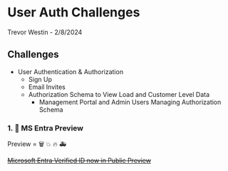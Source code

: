 # User Auth Challenges

Trevor Westin - 2/8/2024

## Challenges

- User Authentication & Authorization
  - Sign Up
  - Email Invites
  - Authorization Schema to View Load and Customer Level Data
    - Management Portal and Admin Users Managing Authorization Schema

### 1. :bricks: MS Entra Preview

Preview = :wastebasket: :boom: :fire: :ambulance:

~~[Microsoft Entra Verified ID now in Public Preview](https://www.microsoft.com/en-us/security/business/solutions/decentralized-identity)~~
